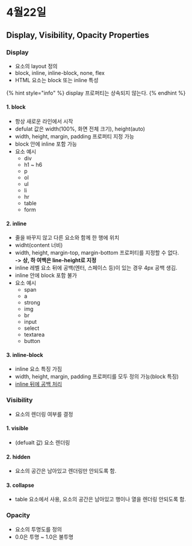 # 4월22일

## Display, Visibility, Opacity Properties



### Display

* 요소의 layout 정의
* block, inline, inline-block, none, flex
* HTML 요소는 block 또는 inline 특성

{% hint style="info" %}
display 프로퍼티는 상속되지 않는다.
{% endhint %}



#### 1. block

* 항상 새로운 라인에서 시작
* defulat 값은 width(100%, 화면 전체 크기), height(auto)
* width, height, margin, padding 프로퍼티 지정 가능
* block 안에 inline 포함 가능
* 요소 예시
  * div
  * h1 \~ h6
  * p
  * ol
  * ul
  * li
  * hr
  * table
  * form



#### 2. inline

* 줄을 바꾸지 않고 다른 요소와 함께 한 행에 위치
* widht(content 너비)
* width, height, margin-top, margin-bottom 프로퍼티를 지정할 수 없다.\
  **->** **상, 하 여백은 line-height로 지정**
* inline 레벨 요소 뒤에 공백(엔터, 스페이스 등)이 있는 경우 4px 공백 생김.
* inline 안에 block 포함 불가
* 요소 예시
  * span
  * a
  * strong
  * img
  * br
  * input
  * select
  * textarea
  * button



#### 3. inline-block

* inline 요소 특징 가짐
* width, height, margin, padding 프로퍼티를 모두 정의 가능(block 특징)
* [inline 뒤에 공백 처리](https://css-tricks.com/fighting-the-space-between-inline-block-elements/)



### Visibility

* 요소의 렌더링 여부를 결정



#### 1. visible

* (defualt 값) 요소 렌더링



#### 2. hidden

* 요소의 공간은 남아있고 렌더링만 안되도록 함.



#### 3. collapse

* table 요소에서 사용, 요소의 공간은 남아있고 행이나 열을 렌더링 안되도록 함.



### Opacity

* 요소의 투명도를 정의
* 0.0은 투명 \~ 1.0은 불투명



